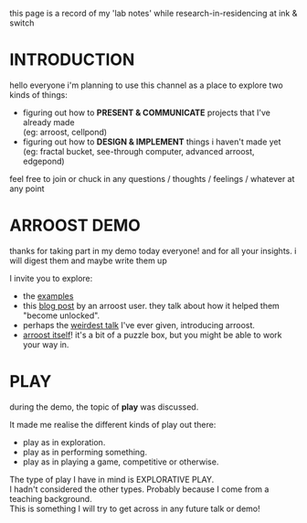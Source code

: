 this page is a record of my 'lab notes' while research-in-residencing at ink & switch

# INTRODUCTION

hello everyone i'm planning to use this channel as a place to explore two kinds of things:

- figuring out how to **PRESENT & COMMUNICATE** projects that I've already made<br>
  (eg: arroost, cellpond)
- figuring out how to **DESIGN & IMPLEMENT** things i haven't made yet<br>
  (eg: fractal bucket, see-through computer, advanced arroost, edgepond)

feel free to join or chuck in any questions / thoughts / feelings / whatever at any point

# ARROOST DEMO

thanks for taking part in my demo today everyone! and for all your insights. i will digest them and maybe write them up

I invite you to explore:

- the [examples](https://www.todepond.com/wikiblogarden/arroost/examples/)
- this [blog post](https://edibotopic.com/blog/doing/leisure-sick/) by an arroost user. they talk about how it helped them "become unlocked".
- perhaps the [weirdest talk](https://youtu.be/cF2OF75ivZM) I've ever given, introducing arroost.
- [arroost itself](https://arroost.com)! it's a bit of a puzzle box, but you might be able to work your way in.

# PLAY

during the demo, the topic of **play** was discussed.

It made me realise the different kinds of play out there:

- play as in exploration.
- play as in performing something.
- play as in playing a game, competitive or otherwise.

The type of play I have in mind is EXPLORATIVE PLAY.<br>
I hadn't considered the other types. Probably because I come from a teaching background.<br>
This is something I will try to get across in any future talk or demo!
